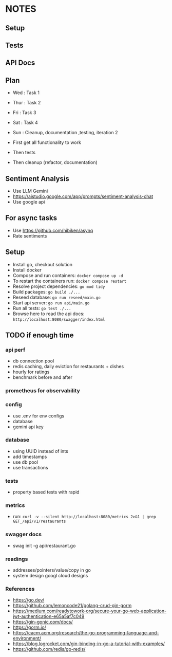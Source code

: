 # NOTES

## Setup

## Tests

## API Docs




## Plan
- Wed : Task 1
- Thur : Task 2
- Fri : Task 3
- Sat : Task 4
- Sun : Cleanup, documentation ,testing, iteration 2

- First get all functionality to work
- Then tests
- Then cleanup (refactor, documentation)

## Sentiment Analysis
- Use LLM Gemini
- https://aistudio.google.com/app/prompts/sentiment-analysis-chat
- Use google api


## For async tasks
- Use https://github.com/hibiken/asynq
- Rate sentiments

## Setup
- Install go, checkout solution
- Install docker
- Compose and run containers: `docker compose up -d`
- To restart the containers run: `docker compose restart`
- Resolve project dependencies: `go mod tidy`
- Build packages: `go build ./...`
- Reseed database: `go run reseed/main.go`
- Start api server: `go run api/main.go`
- Run all tests: `go test ./...`
- Browse here to read the api docs: `http://localhost:8080/swagger/index.html`


## TODO if enough time

### api perf
- db connection pool
- redis caching, daily eviction for restaurants + dishes
- hourly for ratings
- benchmark before and after

### prometheus for observability

### config
- use .env for env configs
- database
- gemini api key

### database
- using UUID instead of ints
- add timestamps
- use db pool
- use transactions

### tests
- property based tests with rapid

### metrics
- run: `curl -v --silent http://localhost:8080/metrics 2>&1 | grep GET_/api/v1/restaurants`

### swagger docs
- swag init -g api/restaurant.go

### readings
- addresses/pointers/value/copy in go
- system design googl cloud designs

### References
- https://go.dev/
- https://github.com/lemoncode21/golang-crud-gin-gorm
- https://medium.com/readytowork-org/secure-your-go-web-application-jwt-authentication-e65a5af7c049
- https://gin-gonic.com/docs/
- https://gorm.io/
- https://cacm.acm.org/research/the-go-programming-language-and-environment/
- https://blog.logrocket.com/gin-binding-in-go-a-tutorial-with-examples/
- https://github.com/redis/go-redis/